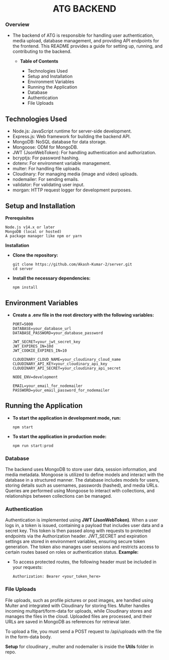 <h1 align='center'>ATG BACKEND</h1>

<h3>Overview</h3>

- The backend of ATG is responsible for handling user authentication, media upload, database management, and providing API endpoints for the frontend. This README provides a guide for setting up, running, 
  and contributing to the backend.

  - **Table of Contents**

    - Technologies Used
    - Setup and Installation
    - Environment Variables
    - Running the Application
    - Database
    - Authentication
    - File Uploads
    
<h2>Technologies Used</h2>

  -  Node.js: JavaScript runtime for server-side development.
  -  Express.js: Web framework for building the backend API.
  -  MongoDB: NoSQL database for data storage.
  -  Mongoose: ODM for MongoDB.
  -  JWT (JsonWebToken): For handling authentication and authorization.
  -  bcryptjs: For password hashing.
  -  dotenv: For environment variable management.
  -  multer: For handling file uploads.
  -  Cloudinary: For managing media (image and video) uploads.
  -  nodemailer: For sending emails.
  -  validator: For validating user input.
  -  morgan: HTTP request logger for development purposes.

<h2>Setup and Installation</h2>
  
  **Prerequisites**

    Node.js v14.x or later
    MongoDB (local or hosted)
    A package manager like npm or yarn

  **Installation**

  - **Clone the repository:**

        git clone https://github.com/Akash-Kumar-2/server.git
        cd server

 - **Install the necessary dependencies:**

       npm install
<h2>Environment Variables</h2>

- **Create a .env file in the root directory with the following variables:**


      PORT=5000
      DATABASE=your_database_url
      DATABASE_PASSWORD=your_database_password
      
      JWT_SECRET=your_jwt_secret_key
      JWT_EXPIRES_IN=10d
      JWT_COOKIE_EXPIRES_IN=10
      
      CLOUDINARY_CLOUD_NAME=your_cloudinary_cloud_name
      CLOUDINARY_API_KEY=your_cloudinary_api_key
      CLOUDINARY_API_SECRET=your_cloudinary_api_secret
      
      NODE_ENV=development
      
      EMAIL=your_email_for_nodemailer
      PASSWORD=your_email_password_for_nodemailer

<h2>Running the Application</h2>

 - **To start the application in development mode, run:**

       npm start

 - **To start the application in production mode:**

       npm run start:prod


<h3>Database</h3>

  The backend uses MongoDB to store user data, session information, and media metadata. Mongoose is utilized to define models and interact with the database in a structured manner. The database includes models for users, storing details such as usernames, passwords (hashed), and media URLs. Queries are performed using Mongoose to interact with collections, and relationships between collections can be managed.

<h3>Authentication</h3>

Authentication is implemented using **JWT (JsonWebToken)**. When a user logs in, a token is issued, containing a payload that includes user data and a secret key. This token is then passed along with requests to protected endpoints via the Authorization header. JWT_SECRET and expiration settings are stored in environment variables, ensuring secure token generation. The token also manages user sessions and restricts access to certain routes based on roles or authentication status.
**Example:**

- To access protected routes, the following header must be included in your requests:


      Authorization: Bearer <your_token_here>

<h3>File Uploads</h3>

File uploads, such as profile pictures or post images, are handled using Multer and integrated with Cloudinary for storing files. Multer handles incoming multipart/form-data for uploads, while Cloudinary stores and manages the files in the cloud. Uploaded files are processed, and their URLs are saved in MongoDB as references for retrieval later.

To upload a file, you must send a POST request to /api/uploads with the file in the form-data body.

**Setup** for cloudinary , multer and nodemailer is inside the **Utils** folder in repo.


